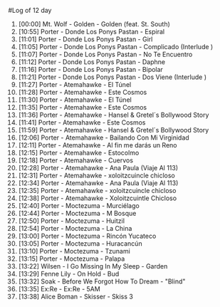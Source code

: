 #Log of 12 day

1. [00:00] Mt. Wolf - Golden - Golden (feat. St. South)
1. [10:55] Porter - Donde Los Ponys Pastan - Espiral
1. [11:01] Porter - Donde Los Ponys Pastan - Girl
1. [11:05] Porter - Donde Los Ponys Pastan - Complicado (Interlude )
1. [11:07] Porter - Donde Los Ponys Pastan - No Te Encuentro
1. [11:12] Porter - Donde Los Ponys Pastan - Daphne
1. [11:16] Porter - Donde Los Ponys Pastan - Bipolar
1. [11:21] Porter - Donde Los Ponys Pastan - Dos Viene (Interlude )
1. [11:27] Porter - Atemahawke - El Túnel
1. [11:28] Porter - Atemahawke - Este Cosmos
1. [11:30] Porter - Atemahawke - El Túnel
1. [11:35] Porter - Atemahawke - Este Cosmos
1. [11:36] Porter - Atemahawke - Hansel & Gretel´s Bollywood Story
1. [11:41] Porter - Atemahawke - Este Cosmos
1. [11:59] Porter - Atemahawke - Hansel & Gretel´s Bollywood Story
1. [12:06] Porter - Atemahawke - Bailando Con Mi Virginidad
1. [12:11] Porter - Atemahawke - Al fin me darás un Reno
1. [12:15] Porter - Atemahawke - Estocolmo
1. [12:18] Porter - Atemahawke - Cuervos
1. [12:28] Porter - Atemahawke - Ana Paula (Viaje Al 113)
1. [12:31] Porter - Atemahawke - xoloitzcuincle chicloso
1. [12:34] Porter - Atemahawke - Ana Paula (Viaje Al 113)
1. [12:35] Porter - Atemahawke - xoloitzcuincle chicloso
1. [12:38] Porter - Atemahawke - Xoloitzcuintle Chicloso
1. [12:40] Porter - Moctezuma - Murciélago
1. [12:44] Porter - Moctezuma - M Bosque
1. [12:50] Porter - Moctezuma - Huitzil
1. [12:54] Porter - Moctezuma - La China
1. [13:00] Porter - Moctezuma - Rincón Yucateco
1. [13:05] Porter - Moctezuma - Huracancún
1. [13:10] Porter - Moctezuma - Tzunami
1. [13:15] Porter - Moctezuma - Palapa
1. [13:22] Wilsen - I Go Missing In My Sleep - Garden
1. [13:29] Fenne Lily - On Hold - Bud
1. [13:32] Soak - Before We Forgot How To Dream - "Blind"
1. [13:35] Ex:Re - Ex:Re - 5AM
1. [13:38] Alice Boman - Skisser - Skiss 3
